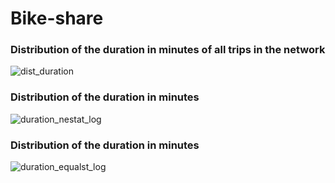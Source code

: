 # Bike-share

### Distribution of the duration in minutes of all trips in the network
![dist_duration](https://user-images.githubusercontent.com/37026778/85017944-9a357380-b16c-11ea-9acd-c33e83affaf6.png)

### Distribution of the duration in minutes

![duration_nestat_log](https://user-images.githubusercontent.com/37026778/85018192-0f08ad80-b16d-11ea-9edb-b58dd5591af1.png)

### Distribution of the duration in minutes

![duration_equalst_log](https://user-images.githubusercontent.com/37026778/85018207-1334cb00-b16d-11ea-9128-375e3849b6f4.png)
